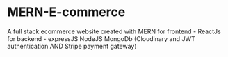 # MERN-E-commerce
A full stack ecommerce website created with MERN 
for frontend - ReactJs
for backend - expressJS NodeJS MongoDb
(Cloudinary and JWT authentication AND
Stripe payment gateway)
